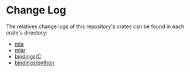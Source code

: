 # Change Log

The relatives change logs of this repository's crates can be found in each crate's directory:

* [mla](mla/CHANGELOG.md)
* [mlar](mlar/CHANGELOG.md)
* [bindings/C](bindings/C/CHANGELOG.md)
* [bindings/python](bindings/python/CHANGELOG.md)